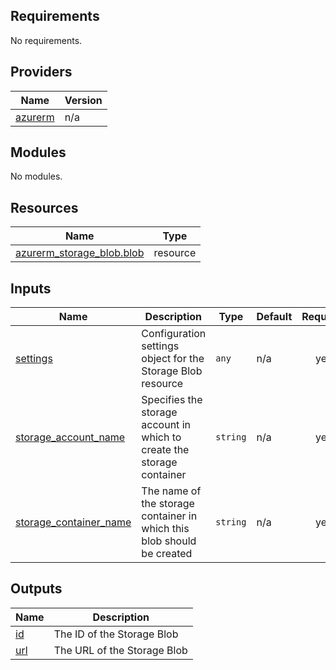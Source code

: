 <!-- BEGIN_TF_DOCS -->
## Requirements

No requirements.

## Providers

| Name | Version |
|------|---------|
| <a name="provider_azurerm"></a> [azurerm](#provider\_azurerm) | n/a |

## Modules

No modules.

## Resources

| Name | Type |
|------|------|
| [azurerm_storage_blob.blob](https://registry.terraform.io/providers/hashicorp/azurerm/latest/docs/resources/storage_blob) | resource |

## Inputs

| Name | Description | Type | Default | Required |
|------|-------------|------|---------|:--------:|
| <a name="input_settings"></a> [settings](#input\_settings) | Configuration settings object for the Storage Blob resource | `any` | n/a | yes |
| <a name="input_storage_account_name"></a> [storage\_account\_name](#input\_storage\_account\_name) | Specifies the storage account in which to create the storage container | `string` | n/a | yes |
| <a name="input_storage_container_name"></a> [storage\_container\_name](#input\_storage\_container\_name) | The name of the storage container in which this blob should be created | `string` | n/a | yes |

## Outputs

| Name | Description |
|------|-------------|
| <a name="output_id"></a> [id](#output\_id) | The ID of the Storage Blob |
| <a name="output_url"></a> [url](#output\_url) | The URL of the Storage Blob |
<!-- END_TF_DOCS -->